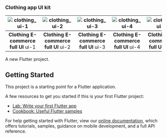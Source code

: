 ### Clothing app UI kit

| ![clothing_ui-1](https://user-images.githubusercontent.com/40641142/203149620-f1d86054-b17b-4918-bf54-960a0f9d92b5.gif) | ![clothing_ui-2](https://user-images.githubusercontent.com/40641142/203149640-622c2c68-8d83-4bb5-b154-070f3c47c4e7.gif) | ![clothing_ui-3](https://user-images.githubusercontent.com/40641142/203149652-be64059e-d0f8-4f83-86fc-22f42c41429a.gif) | ![clothing_ui-4](https://user-images.githubusercontent.com/40641142/203149656-7648ee83-0786-48f0-8bdf-54a25357dd4a.gif) | ![clothing_ui-5](https://user-images.githubusercontent.com/40641142/203149663-9827fc7a-f015-437f-967c-90f242d4019e.gif) | ![clothing_ui-6](https://user-images.githubusercontent.com/40641142/203149667-9b374d57-1a92-4dc2-9128-18361728a6dd.gif) |
| :------------: | :------------: | :------------: | :------------: | :------------: | :------------: |
| **Clothing E-commerce full UI** ui-1 | **Clothing E-commerce full UI** ui-2 | **Clothing E-commerce full UI** ui-3 | **Clothing E-commerce full UI** ui-4 | **Clothing E-commerce full UI** ui-5 | **Clothing E-commerce full UI** ui-6 |

A new Flutter project.

## Getting Started

This project is a starting point for a Flutter application.

A few resources to get you started if this is your first Flutter project:

- [Lab: Write your first Flutter app](https://flutter.dev/docs/get-started/codelab)
- [Cookbook: Useful Flutter samples](https://flutter.dev/docs/cookbook)

For help getting started with Flutter, view our
[online documentation](https://flutter.dev/docs), which offers tutorials,
samples, guidance on mobile development, and a full API reference.
